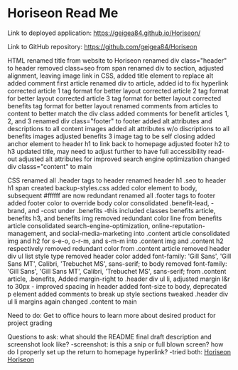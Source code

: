 # Horiseon Read Me

Link to deployed application:
https://geigea84.github.io/Horiseon/

Link to GitHub repository:
https://github.com/geigea84/Horiseon

HTML
renamed title from website to Horiseon
renamed div class="header" to header
removed class=seo from span
renamed div to section, adjusted alignment, leaving image link in CSS, added title element to replace alt
added comment first article
renamed div to article, added id to fix hyperlink
corrected article 1 tag format for better layout
corrected article 2 tag format for better layout
corrected article 3 tag format for better layout
corrected benefits tag format for better layout
renamed comments from articles to content to better match the div class
added comments for benefit articles 1, 2, and 3
renamed div class="footer" to footer
added alt attributes and descriptions to all content images
added alt attributes w/o discriptions to all benefits images
adjusted benefits 3 image tag to be self closing
added anchor element to header h1 to link back to homepage
adjusted footer h2 to h3
updated title, may need to adjust further to have full accessibility read-out
adjusted alt attributes for improved search engine optimization
changed div classs="content" to main


CSS
renamed all .header tags to header
renamed header h1 .seo to header h1 span
created backup-styles.css
added color element to body, subsequent #ffffff are now redundant
renamed all .footer tags to footer
added footer color to override body color
consolidated .benefit-lead, -brand, and -cost under .benefits
-this included classes benefits article, benefits h3, and benefits img
removed redundant color line from benefits article
consolidated search-engine-optimization, online-reputation-management, and social-media-marketing into .content article
consolidated img and h2 for s-e-o, o-r-m, and s-m-m into .content img and .content h2 respectively
removed redundant color from .content article
removed header div ul list style type
removed header color
added font-family: 'Gill Sans', 'Gill Sans MT', Calibri, 'Trebuchet MS', sans-serif; to body
removed font-family: 'Gill Sans', 'Gill Sans MT', Calibri, 'Trebuchet MS', sans-serif; from .content article, .benefits, 
Added margin-right to .header div ul li, adjusted margin l&r to 30px - improved spacing in header
added font-size to body, deprecated p element
added comments to break up style sections
tweaked .header div ul li margins again
changed .content to main


Need to do:
Get to office hours to learn more about desired product for project grading

Questions to ask: 
what should the README final draft description and screenshot look like?
-screenshot: is this a snip or full blown screen?
how do I properly set up the return to homepage hyperlink?
-tried both:
<a href="https://geigea84.github.io/Horiseon/">Hori<span>seo</span>n</a>
<a href="/">Hori<span>seo</span>n</a>
